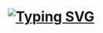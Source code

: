 
<h1 align="center">
  <a href="https://git.io/typing-svg"><img src="https://readme-typing-svg.demolab.com?font=Almie&pause=1000&width=435&lines=Hello+There+;I'm+Jason+Chen+👋" alt="Typing SVG" /></a>
</h1>

<!--
**jchen1124/jchen1124** is a ✨ _special_ ✨ repository because its `README.md` (this file) appears on your GitHub profile.

Here are some ideas to get you started:

- 🔭 I’m currently working on ...
- 🌱 I’m currently learning ...
- 👯 I’m looking to collaborate on ...
- 🤔 I’m looking for help with ...
- 💬 Ask me about ...
- 📫 How to reach me: ...
- 😄 Pronouns: ...
- ⚡ Fun fact: ...
-->
